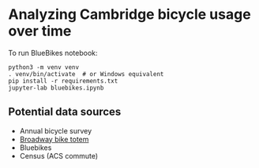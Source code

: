 # Analyzing Cambridge bicycle usage over time

To run BlueBikes notebook:

```
python3 -m venv venv
. venv/bin/activate  # or Windows equivalent
pip install -r requirements.txt
jupyter-lab bluebikes.ipynb
```

## Potential data sources

* Annual bicycle survey
* [Broadway bike totem](https://data.cambridgema.gov/Transportation-Planning/Eco-Totem-Broadway-Bicycle-Count/q8v9-mcfg)
* Bluebikes
* Census (ACS commute)

